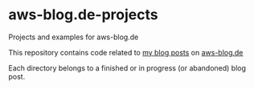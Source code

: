 # aws-blog.de-projects
Projects and examples for aws-blog.de

This repository contains code related to [my blog posts](https://aws-blog.de/authors/franck-awounang-nekdem.html) on [aws-blog.de](https://aws-blog.de)

Each directory belongs to a finished or in progress (or abandoned) blog post.